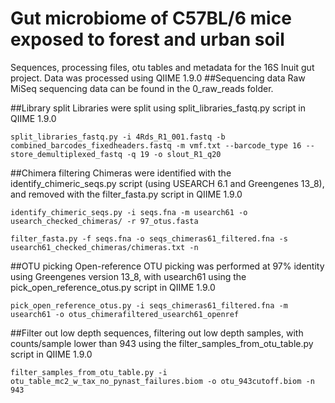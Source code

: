 # Gut microbiome of C57BL/6 mice exposed to forest and urban soil
Sequences, processing files, otu tables and metadata for the 16S Inuit gut project. Data was processed using QIIME 1.9.0
##Sequencing data Raw MiSeq sequencing data can be found in the 0_raw_reads folder.

##Library split Libraries were split using split_libraries_fastq.py script in QIIME 1.9.0
```
split_libraries_fastq.py -i 4Rds_R1_001.fastq -b combined_barcodes_fixedheaders.fastq -m vmf.txt --barcode_type 16 --store_demultiplexed_fastq -q 19 -o slout_R1_q20

```
##Chimera filtering Chimeras were identified with the identify_chimeric_seqs.py script (using USEARCH 6.1 and Greengenes 13_8), and removed with the filter_fasta.py script in QIIME 1.9.0
```
identify_chimeric_seqs.py -i seqs.fna -m usearch61 -o usearch_checked_chimeras/ -r 97_otus.fasta

filter_fasta.py -f seqs.fna -o seqs_chimeras61_filtered.fna -s usearch61_checked_chimeras/chimeras.txt -n 

```
##OTU picking Open-reference OTU picking was performed at 97% identity using Greengenes version 13_8, with usearch61 using the pick_open_reference_otus.py script in QIIME 1.9.0
```
pick_open_reference_otus.py -i seqs_chimeras61_filtered.fna -m usearch61 -o otus_chimerafiltered_usearch61_openref

```
##Filter out low depth sequences, filtering out low depth samples, with counts/sample lower than 943 using the filter_samples_from_otu_table.py script in QIIME 1.9.0
```
filter_samples_from_otu_table.py -i otu_table_mc2_w_tax_no_pynast_failures.biom -o otu_943cutoff.biom -n 943

```
